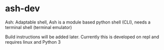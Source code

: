 # ash-dev
Ash: Adaptable shell, Ash is a module based python shell (CLI), needs a terminal shell (terminal emulator)


Build instructions will be added later.
Currently this is developed on repl and requires linux and Python 3